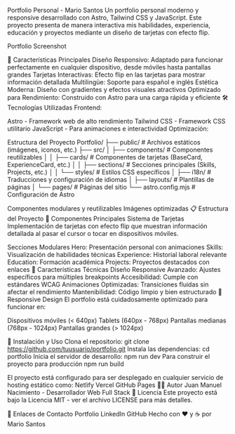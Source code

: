 Portfolio Personal - Mario Santos
Un portfolio personal moderno y responsive desarrollado con Astro, Tailwind CSS y JavaScript. Este proyecto presenta de manera interactiva mis habilidades, experiencia, educación y proyectos mediante un diseño de tarjetas con efecto flip.

Portfolio Screenshot

🚀 Características Principales
Diseño Responsivo: Adaptado para funcionar perfectamente en cualquier dispositivo, desde móviles hasta pantallas grandes
Tarjetas Interactivas: Efecto flip en las tarjetas para mostrar información detallada
Multilingüe: Soporte para español e inglés
Estética Moderna: Diseño con gradientes y efectos visuales atractivos
Optimizado para Rendimiento: Construido con Astro para una carga rápida y eficiente
🛠️ Tecnologías Utilizadas
Frontend:

Astro - Framework web de alto rendimiento
Tailwind CSS - Framework CSS utilitario
JavaScript - Para animaciones e interactividad
Optimización:


Estructura del Proyecto
Portfolio/
├── public/            # Archivos estáticos (imágenes, iconos, etc.)
├── src/
│   ├── components/    # Componentes reutilizables
│   │   ├── cards/     # Componentes de tarjetas (BaseCard, ExperienceCard, etc.)
│   │   ├── sections/  # Secciones principales (Skills, Projects, etc.)
│   │   └── styles/    # Estilos CSS específicos
│   ├── i18n/          # Traducciones y configuración de idiomas
│   ├── layouts/       # Plantillas de páginas
│   └── pages/         # Páginas del sitio
└── astro.config.mjs   # Configuración de Astro


Componentes modulares y reutilizables
Imágenes optimizadas
📋 Estructura del Proyecto
🧩 Componentes Principales
Sistema de Tarjetas
Implementación de tarjetas con efecto flip que muestran información detallada al pasar el cursor o tocar en dispositivos móviles.

Secciones Modulares
Hero: Presentación personal con animaciones
Skills: Visualización de habilidades técnicas
Experience: Historial laboral relevante
Education: Formación académica
Projects: Proyectos destacados con enlaces
🔧 Características Técnicas
Diseño Responsive Avanzado: Ajustes específicos para múltiples breakpoints
Accesibilidad: Cumple con estándares WCAG
Animaciones Optimizadas: Transiciones fluidas sin afectar el rendimiento
Mantenibilidad: Código limpio y bien estructurado
📱 Responsive Design
El portfolio está cuidadosamente optimizado para funcionar en:

Dispositivos móviles (< 640px)
Tablets (640px - 768px)
Pantallas medianas (768px - 1024px)
Pantallas grandes (> 1024px)

🚀 Instalación y Uso
Clona el repositorio:
git clone https://github.com/tuusuario/portfolio.git
Instala las dependencias:
cd portfolio
Inicia el servidor de desarrollo:
npm run dev
Para construir el proyecto para producción
npm run build


El proyecto está configurado para ser desplegado en cualquier servicio de hosting estático como:
Netlify
Vercel
GitHub Pages
👨‍💻 Autor
Juan Manuel Nacimiento - Desarrollador Web Full Stack
📄 Licencia
Este proyecto está bajo la Licencia MIT - ver el archivo LICENSE para más detalles.

🔗 Enlaces de Contacto
Portfolio
LinkedIn
GitHub
Hecho con ❤️ y ☕ por Mario Santos

